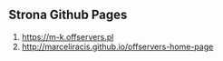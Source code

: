 ## Strona Github Pages
 1. https://m-k.offservers.pl
 2. http://marceliracis.github.io/offservers-home-page